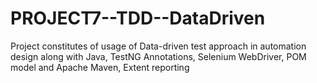 # PROJECT7--TDD--DataDriven
Project constitutes of usage of Data-driven test approach in automation design along with Java, TestNG Annotations, Selenium WebDriver, POM model and Apache Maven, Extent reporting
